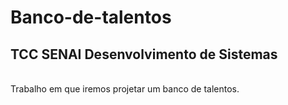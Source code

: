 # Banco-de-talentos
## TCC SENAI Desenvolvimento de Sistemas
<br>
Trabalho em que iremos projetar um banco de talentos.